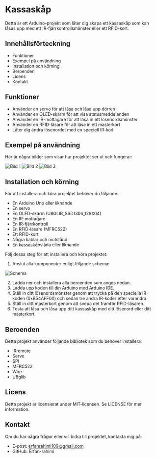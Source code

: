  # Kassaskåp

Detta är ett Arduino-projekt som låter dig skapa ett kassaskåp som kan låsas upp med ett IR-fjärrkontrollsmönster eller ett RFID-kort.

## Innehållsförteckning

- Funktioner
- Exempel på användning
- Installation och körning
- Beroenden
- Licens
- Kontakt

## Funktioner

- Använder en servo för att låsa och låsa upp dörren
- Använder en OLED-skärm för att visa statusmeddelanden
- Använder en IR-mottagare för att läsa in ett lösenordsmönster
- Använder en RFID-läsare för att läsa in ett masterkort
- Låter dig ändra lösenordet med en speciell IR-kod

## Exempel på användning

Här är några bilder som visar hur projektet ser ut och fungerar:

![Bild 1](https://www.freecodecamp.org/news/how-to-write-a-good-readme-file/)
![Bild 2](https://docs.github.com/en/get-started/writing-on-github/getting-started-with-writing-and-formatting-on-github/quickstart-for-writing-on-github)
![Bild 3](https://x-team.com/blog/how-to-write-a-great-readme/)

## Installation och körning

För att installera och köra projektet behöver du följande:

- En Arduino Uno eller liknande
- En servo
- En OLED-skärm (U8GLIB_SSD1306_128X64)
- En IR-mottagare
- En IR-fjärrkontroll
- En RFID-läsare (MFRC522)
- Ett RFID-kort
- Några kablar och motstånd
- En kassaskåpslåda eller liknande

Följ dessa steg för att installera och köra projektet:

1. Anslut alla komponenter enligt följande schema:

![Schema](https://www.makeareadme.com/)

2. Ladda ner och installera alla beroenden som anges nedan.
3. Ladda upp koden till din Arduino med Arduino IDE.
4. Ställ in ditt lösenordsmönster genom att trycka på den speciella IR-koden (0xB54AFF00) och sedan tre andra IR-koder efter varandra.
5. Ställ in ditt masterkort genom att svepa det framför RFID-läsaren.
6. Testa att låsa och låsa upp ditt kassaskåp med ditt lösenord eller ditt masterkort.

## Beroenden

Detta projekt använder följande bibliotek som du behöver installera:

- IRremote
- Servo
- SPI
- MFRC522
- Wire
- U8glib

## Licens

Detta projekt är licensierat under MIT-licensen. Se LICENSE för mer information.

## Kontakt

Om du har några frågor eller vill bidra till projektet, kontakta mig på:

- E-post: erfanrahimi109@gmail.com
- GitHub: Erfan-rahimi

